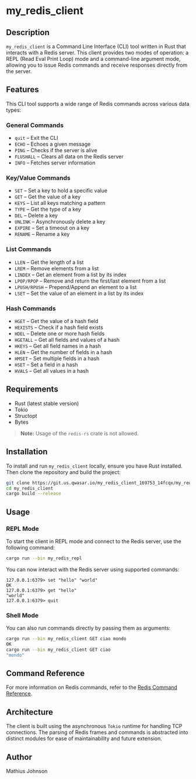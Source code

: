 # my_redis_client

## Description

`my_redis_client` is a Command Line Interface (CLI) tool written in Rust that interacts with a Redis server. This client provides two modes of operation: a REPL (Read Eval Print Loop) mode and a command-line argument mode, allowing you to issue Redis commands and receive responses directly from the server.

## Features

This CLI tool supports a wide range of Redis commands across various data types:

### General Commands

- `quit` – Exit the CLI
- `ECHO` – Echoes a given message
- `PING` – Checks if the server is alive
- `FLUSHALL` – Clears all data on the Redis server
- `INFO` – Fetches server information

### Key/Value Commands

- `SET` – Set a key to hold a specific value
- `GET` – Get the value of a key
- `KEYS` – List all keys matching a pattern
- `TYPE` – Get the type of a key
- `DEL` – Delete a key
- `UNLINK` – Asynchronously delete a key
- `EXPIRE` – Set a timeout on a key
- `RENAME` – Rename a key

### List Commands

- `LLEN` – Get the length of a list
- `LREM` – Remove elements from a list
- `LINDEX` – Get an element from a list by its index
- `LPOP/RPOP` – Remove and return the first/last element from a list
- `LPUSH/RPUSH` – Prepend/Append an element to a list
- `LSET` – Set the value of an element in a list by its index

### Hash Commands

- `HGET` – Get the value of a hash field
- `HEXISTS` – Check if a hash field exists
- `HDEL` – Delete one or more hash fields
- `HGETALL` – Get all fields and values of a hash
- `HKEYS` – Get all field names in a hash
- `HLEN` – Get the number of fields in a hash
- `HMSET` – Set multiple fields in a hash
- `HSET` – Set a field in a hash
- `HVALS` – Get all values in a hash

## Requirements

- Rust (latest stable version)
- Tokio
- Structopt
- Bytes

> **Note:** Usage of the `redis-rs` crate is not allowed.

## Installation

To install and run `my_redis_client` locally, ensure you have Rust installed. Then clone the repository and build the project:

```bash
git clone https://git.us.qwasar.io/my_redis_client_169753_14fcqx/my_redis_client.git
cd my_redis_client
cargo build --release
```

## Usage

### REPL Mode

To start the client in REPL mode and connect to the Redis server, use the following command:

```bash
cargo run --bin my_redis_repl
```

You can now interact with the Redis server using supported commands:

```
127.0.0.1:6379> set "hello" "world"
OK
127.0.0.1:6379> get "hello"
"world"
127.0.0.1:6379> quit
```

### Shell Mode

You can also run commands directly by passing them as arguments:

```bash
cargo run --bin my_redis_client GET ciao mondo
OK
cargo run --bin my_redis_client GET ciao
"mondo"
```

## Command Reference

For more information on Redis commands, refer to the [Redis Command Reference](https://redis.io/commands).

## Architecture

The client is built using the asynchronous `Tokio` runtime for handling TCP connections. The parsing of Redis frames and commands is abstracted into distinct modules for ease of maintainability and future extension.

## Author

Mathius Johnson

